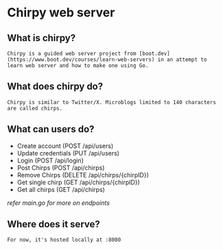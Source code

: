 # Chirpy web server

## What is chirpy?

    Chirpy is a guided web server project from [boot.dev](https://www.boot.dev/courses/learn-web-servers) in an attempt to learn web server and how to make one using Go.

## What does chirpy do?

    Chirpy is similar to Twitter/X. Microblogs limited to 140 characters are called chirps.

## What can users do?

- Create account (POST /api/users)
- Update credentials (PUT /api/users)
- Login (POST /api/login)
- Post Chirps (POST /api/chirps)
- Remove Chirps (DELETE /api/chirps/{chirpID})
- Get single chirp (GET /api/chirps/{chirpID})
- Get all chirps (GET /api/chirps)

*refer main.go for more on endpoints*

## Where does it serve?

    For now, it's hosted locally at :8080
